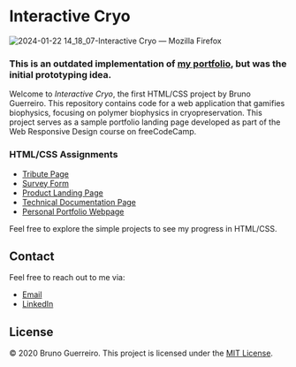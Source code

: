 # Interactive Cryo

![2024-01-22 14_18_07-Interactive Cryo — Mozilla Firefox](https://github.com/cryobiochem/projects/assets/33891979/83d8b918-dfab-48b3-8f29-17c29f24b6d4)


### This is an outdated implementation of [my portfolio](https://guerreiro.streamlit.app), but was the initial prototyping idea.

Welcome to *Interactive Cryo*, the first HTML/CSS project by Bruno Guerreiro. 
This repository contains code for a web application that gamifies biophysics, 
focusing on polymer biophysics in cryopreservation. This project serves as a sample 
portfolio landing page developed as part of the Web Responsive Design course on freeCodeCamp.



### HTML/CSS Assignments

- [Tribute Page](freecodecamp/tribute-page.html)
- [Survey Form](freecodecamp/survey-form.html)
- [Product Landing Page](freecodecamp/product-landing-page.html)
- [Technical Documentation Page](freecodecamp/technical-documentation-page.html)
- [Personal Portfolio Webpage](freecodecamp/personal-portfolio-webpage.html)

Feel free to explore the simple projects to see my progress in HTML/CSS.

## Contact

Feel free to reach out to me via:
- [Email](https://mail.google.com/mail/?view=cm&fs=1&tf=1&to=guerreiro.bms@gmail.com)
- [LinkedIn](https://www.linkedin.com/in/bmguerreiro/)

## License

&copy; 2020 Bruno Guerreiro. This project is licensed under the [MIT License](LICENSE).
